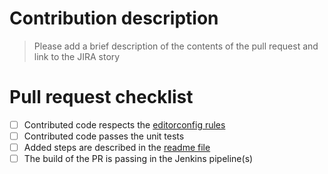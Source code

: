 # Contribution description
> Please add a brief description of the contents of the pull request and link to the JIRA story

# Pull request checklist
- [ ] Contributed code respects the [editorconfig rules](.editorconfig)
- [ ] Contributed code passes the unit tests
- [ ] Added steps are described in the [readme file](README.md)
- [ ] The build of the PR is passing in the Jenkins pipeline(s)
